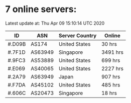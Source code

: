 # 7 online servers:

Latest update at: Thu Apr 09 15:10:14 UTC 2020

| ID | ASN | Server Country | Online |
| -- | --- | -------------- | ------ |
| #.D09B | AS174 | United States | 30 hrs |
| #.7F1D | AS63949 | Singapore | 3491 hrs |
| #.9FC3 | AS53889 | United States | 699 hrs |
| #.E069 | AS40065 | United States | 2227 hrs |
| #.2A79 | AS63949 | Japan | 907 hrs |
| #.F7DA | AS45102 | United States | 485 hrs |
| #.606C | AS20473 | Singapore | 18 hrs |

